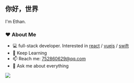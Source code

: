 
## 你好，世界
I'm Ethan.
<td width="50%" valign="top">
  <h3 align="left"> ❤ About Me </h3>

- 💻 full-stack developer. Interested in [react](https://github.com/facebook/react) / [vuejs](https://github.com/vuejs) / [swift](https://github.com/swiftlang/swift)
- 🌱 Keep Learning
- 📫 Reach me: 752860629@qq.com
- 💬 Ask me about everything
</td>



<img align="" src="https://github-readme-stats.vercel.app/api?username=lidongyangLeo&show_icons=true&icon_color=CE1D2D&text_color=718096&bg_color=00000000&hide_title=true&hide_border=true" />

<!--
**lidongyangLeo/lidongyangLeo** is a ✨ _special_ ✨ repository because its `README.md` (this file) appears on your GitHub profile.

Here are some ideas to get you started:

- 🔭 I’m currently working on ...
- 🌱 I’m currently learning ...
- 👯 I’m looking to collaborate on ...
- 🤔 I’m looking for help with ...
- 💬 Ask me about ...
- 📫 How to reach me: ...
- 😄 Pronouns: ...
- ⚡ Fun fact: ...
-->


